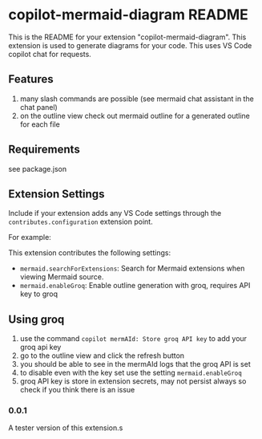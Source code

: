 # copilot-mermaid-diagram README

This is the README for your extension "copilot-mermaid-diagram". This extension is used to generate diagrams for your
code. This uses VS Code copilot chat for requests.

## Features

1. many slash commands are possible (see mermaid chat assistant in the chat panel)
2. on the outline view check out mermaid outline for a generated outline for each file

## Requirements

see package.json

## Extension Settings

Include if your extension adds any VS Code settings through the `contributes.configuration` extension point.

For example:

This extension contributes the following settings:

- `mermaid.searchForExtensions`: Search for Mermaid extensions when viewing Mermaid source.
- `mermaid.enableGroq`: Enable outline generation with groq, requires API key to groq

## Using groq

1. use the command `copilot mermAId: Store groq API key` to add your groq api key
2. go to the outline view and click the refresh button
3. you should be able to see in the mermAId logs that the groq API is set
4. to disable even with the key set use the setting `mermaid.enableGroq`
5. groq API key is store in extension secrets, may not persist always so check if you think there is an issue

### 0.0.1

A tester version of this extension.s
